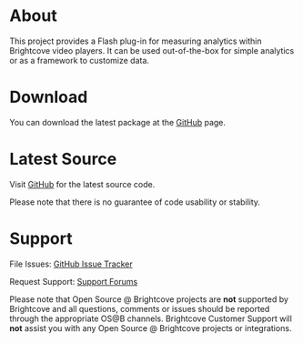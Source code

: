 About
=====

This project provides a Flash plug-in for measuring analytics within
Brightcove video players. It can be used out-of-the-box for simple
analytics or as a framework to customize data.

Download
========

You can download the latest package at the
[GitHub](http://github.com/brightcoveos/Google-Analytics-SWF) page.

Latest Source
=============

Visit [GitHub](http://github.com/brightcoveos/Google-Analytics-SWF) for the
latest source code.

Please note that there is no guarantee of code usability or stability.

Support
=======

File Issues: [GitHub Issue Tracker](http://github.com/brightcoveos/Google-Analytics-SWF/issues/)

Request Support: [Support Forums](http://opensource.brightcove.com/forum/)

Please note that Open Source @ Brightcove projects are **not** supported by
Brightcove and all questions, comments or issues should be reported through
the appropriate OS@B channels. Brightcove Customer Support will **not**
assist you with any Open Source @ Brightcove projects or integrations.